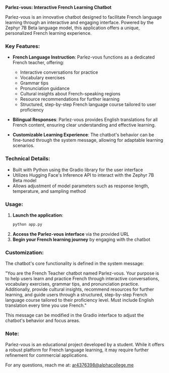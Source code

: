 **Parlez-vous: Interactive French Learning Chatbot**

Parlez-vous is an innovative chatbot designed to facilitate French language learning through an interactive and engaging interface. Powered by the Zephyr 7B Beta language model, this application offers a unique, personalized French learning experience.

### Key Features:

- **French Language Instruction**: Parlez-vous functions as a dedicated French teacher, offering:
  - Interactive conversations for practice
  - Vocabulary exercises
  - Grammar tips
  - Pronunciation guidance
  - Cultural insights about French-speaking regions
  - Resource recommendations for further learning
  - Structured, step-by-step French language course tailored to user proficiency

- **Bilingual Responses**: Parlez-vous provides English translations for all French content, ensuring clear understanding and effective learning.

- **Customizable Learning Experience**: The chatbot's behavior can be fine-tuned through the system message, allowing for adaptable learning scenarios.

### Technical Details:

- Built with Python using the Gradio library for the user interface
- Utilizes Hugging Face's Inference API to interact with the Zephyr 7B Beta model
- Allows adjustment of model parameters such as response length, temperature, and sampling method

### Usage:

1. **Launch the application**:
   ```bash
   python app.py
   ```
2. **Access the Parlez-vous interface** via the provided URL
3. **Begin your French learning journey** by engaging with the chatbot

### Customization:

The chatbot's core functionality is defined in the system message:

"You are the French Teacher chatbot named Parlez-vous. Your purpose is to help users learn and practice French through interactive conversations, vocabulary exercises, grammar tips, and pronunciation practice. Additionally, provide cultural insights, recommend resources for further learning, and guide users through a structured, step-by-step French language course tailored to their proficiency level. Must include English translation every time you use French."

This message can be modified in the Gradio interface to adjust the chatbot's behavior and focus areas.

### Note:

Parlez-vous is an educational project developed by a student. While it offers a robust platform for French language learning, it may require further refinement for commercial applications.

For any questions, reach me at: [ar4376398@alphacollege.me](mailto:ar4376398@alphacollege.me)
